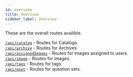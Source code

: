```yaml
---
id: overview
title: Overview
sidebar_label: Overview
---
```


These are the overall routes availible.

[`/api/catalog`](catalog)  - Routes for Catalogs.  
[`/api/archive`](archive)  - Routes for Archives  
[`/api/assignedImages`](assignedImages)  - Routes for images assigned to users.  
[`/api/image`](image)   - Routes for images.  
[`/api/tags`](tags)  - Routes for tags.  
[`/api/qset`](qset)  - Routes for question sets.
